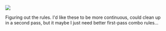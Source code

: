 ![](https://db-feed.s3.us-east-1.amazonaws.com/next-s3-uploads/ef2fa5f1-6753-4d37-b19e-3f6ce88be722/gif-2023-01-01_20-44-52.gif)

Figuring out the rules. I'd like these to be more continuous, could clean up in a second pass, but it maybe I just need better first-pass combo rules...